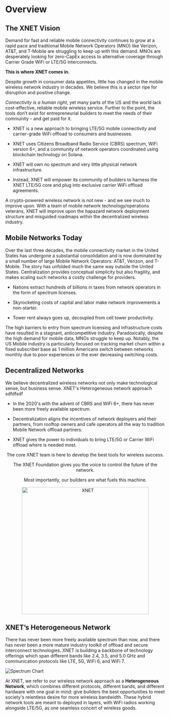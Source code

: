 # Overview

## The XNET Vision

Demand for fast and reliable mobile connectivity continues to grow at a rapid pace and traditional Mobile Network Operators (MNO) like Verizon, AT&T, and T-Mobile are struggling to keep up with this demand. MNOs are desperately looking for zero-CapEx access to alternative coverage through Carrier Grade WiFi or LTE/5G interconnects. 

**This is where XNET comes in.**

Despite growth in consumer data appetites, little has changed in the mobile wireless network industry in decades. We believe this is a sector ripe for disruption and positive change.

*Connectivity is a human right*, yet many parts of the US and the world lack cost-effective, reliable mobile wireless service. Further to the point, the tools don’t exist for entrepreneurial builders to meet the needs of their community – and get paid for it.

- XNET is a new approach to bringing LTE/5G mobile connectivity and carrier-grade WiFi offload to consumers and businesses.

- XNET uses Citizens Broadband Radio Service (CBRS) spectrum, WiFi version 6+, and a community of network operators coordinated using blockchain technology on Solana. 

- XNET will own no spectrum and very little physical network infrastructure. 

- Instead, XNET will empower its community of builders to harness the XNET LTE/5G core and plug into exclusive carrier WiFi offload agreements. 

A crypto-powered wireless network is not new - and we see much to improve upon. With a team of mobile network technology/operations veterans, XNET will improve upon the hapazard network deployment structure and misguided roadmaps within the decentralized wireless industry. 

## Mobile Networks Today

Over the last three decades, the mobile connectivity market in the United States has undergone a substantial consolidation and is now dominated by a small number of large Mobile Network Operators: AT&T, Verizon, and T-Mobile. The story has unfolded much the same way outside the United States. Centralization provides conceptual simplicity but also fragility, and makes scaling such networks a costly challenge for providers.

- Nations extract hundreds of billions in taxes from network operators in the form of spectrum licenses. 

- Skyrocketing costs of capital and labor make network improvements a non-starter.

- Tower rent always goes up, decoupled from cell tower productivity.

The high barriers to entry from spectrum licensing and infrastructure costs have resulted in a stagnant, anticompetitive industry. Paradoxically, despite the high demand for mobile data, MNOs struggle to keep up. Notably, the US Mobile industry is particularly focused on tracking market churn within a fixed subscriber base as 1 million Americans switch between networks monthly due to poor experiences or the ever decreasing switching costs.

## Decentralized Networks

We believe decentralized wireless networks not only make technological sense, but business sense. XNET's Heterogeneous network approach sdfdfsdf 

- In the 2020's with the advent of CBRS and WiFi 6+, there has never been more freely available spectrum.

- Decentralization aligns the incentives of network deployers and their partners, from rooftop owners and cafe operators all the way to tradition Mobile Network offload partners. 

- XNET gives the power to individuals to bring LTE/5G or Carrier WiFi offload where is needed most. 


<p style="text-align: center;">The core XNET team is here to develop the best tools for wireless success. </p>

<p style="text-align: center;">The XNET Foundation gives you the voice to control the future of the network.</p>

<p style="text-align: center;">Most importantly, our builders are what fuels this machine.</p>

<p style="text-align: center;">
<img src="/overview/network.png" alt="XNET" width="400" />
</p>

<!-- <div>
  <canvas id="spectrumChart" width="200" height="30"></canvas>
</div>

<script src="https://cdn.jsdelivr.net/npm/chart.js"></script>
<script>
var ctx = document.getElementById('spectrumChart').getContext('2d');
var myChart = new Chart(ctx, {
    type: 'bar',
    data: {
        labels: ['\'85-\'97', '\'97-\'04', '\'04-\'20', '\'20+'],
        datasets: [{
            label: 'MHz of Unlicensed Spectrum Available',
            data: [235, 450, 705, 2100],
            backgroundColor: [
                'rgba(75, 192, 192, 0.2)',
                'rgba(54, 162, 235, 0.2)',
                'rgba(255, 206, 86, 0.2)',
                'rgba(153, 102, 255, 0.2)'
            ],
            borderColor: [
                'rgba(75, 192, 192, 1)',
                'rgba(54, 162, 235, 1)',
                'rgba(255, 206, 86, 1)',
                'rgba(153, 102, 255, 1)'
            ],
            borderWidth: 1
        }]
    },
    options: {
        scales: {
            y: {
                beginAtZero: true,
                title: {
                    display: true,
                    text: 'MHz'
                }
            }
        }
    }
});
</script> -->




<!-- We have developed an approach to building a decentralized mobile wireless network that leverages the robustness and scalability provided by a progressively decentralized implementation that also seamlessly integrates into legacy LTE/4G mobile networks and network back-ends, adopting the Web3 concepts wherever practical.

In the simplified diagram below, you see three different types of XNET network nodes and a heterogeneous collection of network clients, including clients that are acting as XNET network validators. The coordination of the individual nodes to act as a mobile network is done through the public blockchain and the BSS and OSS equivalent functionalities are implemented through smart-contracts and tokenomics models. -->


## XNET’s Heterogeneous Network

There has never been more freely available spectrum than now, and there has never been a more mature industry toolkit of offload and secure interconnect technologies. XNET is building a backbone of technology offerings which span different bands like 2.4, 3.5, and 5.0 GHz and communication protocols like LTE, 5G, WiFi 6, and WiFi 7.


![Spectrum Chart](/overview/spectrum.png)

At XNET, we refer to our wireless network approach as a **Heterogeneous Network**, which combines different protocols, different bands, and different hardware with one goal in mind: give builders the best opportunities to meet society's relentless desire for more wireless bandwidth. These hybrid network tools are meant to deployed in layers, with WiFi radios working alongside LTE/5G, as one seamless concert of wireless goods.


